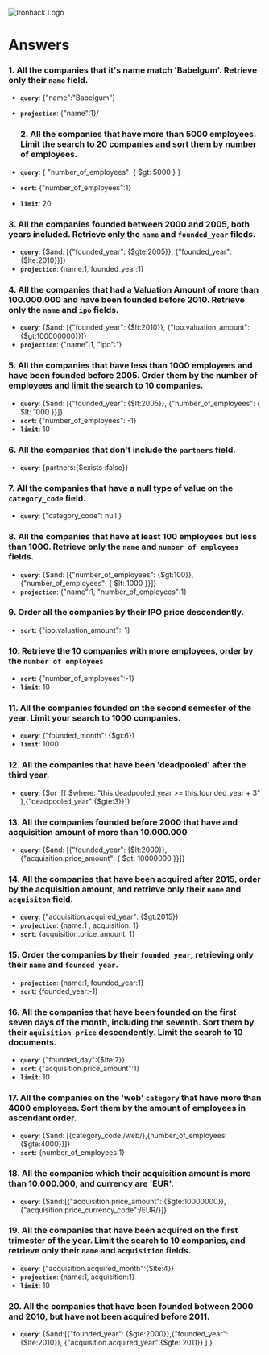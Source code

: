 ![Ironhack Logo](https://i.imgur.com/1QgrNNw.png)

# Answers

### 1. All the companies that it's name match 'Babelgum'. Retrieve only their `name` field.

 - **`query`**: {"name":"Babelgum"}
 - **`projection`**: {"name":1}/


    ### 2. All the companies that have more than 5000 employees. Limit the search to 20 companies and sort them by **number of employees**.

 - **`query`**: { "number_of_employees": { $gt: 5000 } } 
 - **`sort`**: {"number_of_employees":1}
 - **`limit`**: 20

### 3. All the companies founded between 2000 and 2005, both years included. Retrieve only the `name` and `founded_year` fileds.

- **`query`**: {$and: [{"founded_year": {$gte:2005}}, {"founded_year":{$lte:2010}}]}
 - **`projection`**: {name:1, founded_year:1}

### 4. All the companies that had a Valuation Amount of more than 100.000.000 and have been founded before 2010. Retrieve only the `name` and `ipo` fields.

- **`query`**: {$and: [{"founded_year": {$lt:2010}}, {"ipo.valuation_amount":{$gt:100000000}}]}
 - **`projection`**: {"name":1, "ipo":1}

### 5. All the companies that have less than 1000 employees and have been founded before 2005. Order them by the number of employees and limit the search to 10 companies.

- **`query`**: {$and: [{"founded_year": {$lt:2005}}, {"number_of_employees": { $lt: 1000 }}]}
 - **`sort`**: {"number_of_employees": -1}
 - **`limit`**: 10

### 6. All the companies that don't include the `partners` field.

- **`query`**: {partners:{$exists :false}}

### 7. All the companies that have a null type of value on the `category_code` field.

- **`query`**: {"category_code": null }

### 8. All the companies that have at least 100 employees but less than 1000. Retrieve only the `name` and `number of employees` fields.

- **`query`**: {$and: [{"number_of_employees": {$gt:100}}, {"number_of_employees": { $lt: 1000 }}]}
 - **`projection`**: {"name":1, "number_of_employees":1}

### 9. Order all the companies by their IPO price descendently.

 - **`sort`**: {"ipo.valuation_amount":-1}

### 10. Retrieve the 10 companies with more employees, order by the `number of employees`

 - **`sort`**: {"number_of_employees":-1}
 - **`limit`**: 10

### 11. All the companies founded on the second semester of the year. Limit your search to 1000 companies.

- **`query`**: {"founded_month": {$gt:6}}
 - **`limit`**: 1000

### 12. All the companies that have been 'deadpooled' after the third year.

- **`query`**: {$or :[{ $where: "this.deadpooled_year >= this.founded_year + 3" },{"deadpooled_year":{$gte:3}}]}

### 13. All the companies founded before 2000 that have and acquisition amount of more than 10.000.000

- **`query`**:  {$and: [{"founded_year": {$lt:2000}}, {"acquisition.price_amount": { $gt: 10000000 }}]}


### 14. All the companies that have been acquired after 2015, order by the acquisition amount, and retrieve only their `name` and `acquisiton` field.

- **`query`**:  {"acquisition.acquired_year": {$gt:2015}}
 - **`projection`**: {name:1 , acquisition: 1}
 - **`sort`**: {acquisition.price_amount: 1}

### 15. Order the companies by their `founded year`, retrieving only their `name` and `founded year`.

 - **`projection`**: {name:1, founded_year:1}
 - **`sort`**: {founded_year:-1}

### 16. All the companies that have been founded on the first seven days of the month, including the seventh. Sort them by their `aquisition price` descendently. Limit the search to 10 documents.

- **`query`**: {"founded_day":{$lte:7}}
 - **`sort`**: {"acquisition.price_amount":1}
 - **`limit`**: 10

### 17. All the companies on the 'web' `category` that have more than 4000 employees. Sort them by the amount of employees in ascendant order.

- **`query`**: {$and: [{category_code:/web/},{number_of_employees:{$gte:4000}}]}
 - **`sort`**: {number_of_employees:1}

### 18. All the companies which their acquisition amount is more than 10.000.000, and currency are 'EUR'.

- **`query`**: {$and:[{"acquisition.price_amount": {$gte:10000000}}, {"acquisition.price_currency_code":/EUR/}]}

### 19. All the companies that have been acquired on the first trimester of the year. Limit the search to 10 companies, and retrieve only their `name` and `acquisition` fields.

- **`query`**: {"acquisition.acquired_month":{$lte:4}}
 - **`projection`**: {name:1, acquisition:1}
 - **`limit`**: 10

### 20. All the companies that have been founded between 2000 and 2010, but have not been acquired before 2011.

- **`query`**: {$and:[{"founded_year": {$gte:2000}},{"founded_year": {$lte:2010}}, {"acquisition.acquired_year":{$gte: 2011}} ] }

